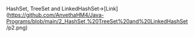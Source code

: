 HashSet, TreeSet and LinkedHashSet->[Link](https://github.com/AnvethaHM4/Java-Programs/blob/main/2_HashSet,%20TreeSet%20and%20LinkedHashSet
/p2.png)
